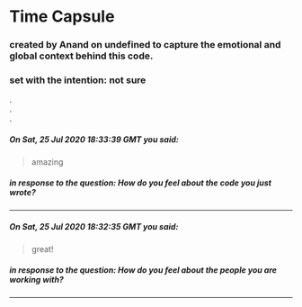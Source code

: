 
# Time Capsule
### created by Anand on undefined to capture the emotional and global context behind this code.
### set with the intention: not sure
.   
.   
.   
##### On Sat, 25 Jul 2020 18:33:39 GMT you said:

> amazing

##### in response to the question: How do you feel about the code you just wrote?
____
##### On Sat, 25 Jul 2020 18:32:35 GMT you said:

> great!

##### in response to the question: How do you feel about the people you are working with?
____